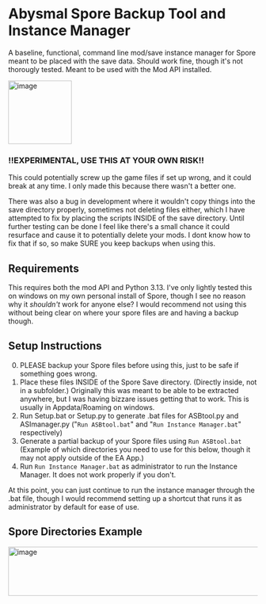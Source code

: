# Abysmal Spore Backup Tool and Instance Manager
A baseline, functional, command line mod/save instance manager for Spore meant to be placed with the save data. Should work fine, though it's not thorougly tested. Meant to be used with the Mod API installed.

<img width="128" height="128" alt="image" src="https://github.com/user-attachments/assets/45b37a26-2315-4f4a-88d8-9e8cc6472ac0" />

### !!EXPERIMENTAL, USE THIS AT YOUR OWN RISK!!
This could potentially screw up the game files if set up wrong, and it could break at any time. I only made this because there wasn't a better one.

There was also a bug in development where it wouldn't copy things into the save directory properly, sometimes not deleting files either, which I have attempted to fix by placing the scripts INSIDE of the save directory. Until further testing can be done I feel like there's a small chance it could resurface and cause it to potentially delete your mods. I dont know how to fix that if so, so make SURE you keep backups when using this.

## Requirements
This requires both the mod API and Python 3.13. I've only lightly tested this on windows on my own personal install of Spore, though I see no reason why it *shouldn't* work for anyone else?
I would recommend not using this without being clear on where your spore files are and having a backup though.

## Setup Instructions
0. PLEASE backup your Spore files before using this, just to be safe if something goes wrong.
1. Place these files INSIDE of the Spore Save directory. (Directly inside, not in a subfolder.) Originally this was meant to be able to be extracted anywhere, but I was having bizzare issues getting that to work. This is usually in Appdata/Roaming on windows.
2. Run Setup.bat or Setup.py to generate .bat files for ASBtool.py and ASImanager.py ("`Run ASBtool.bat`" and "`Run Instance Manager.bat`" respectively)
4. Generate a partial backup of your Spore files using `Run ASBtool.bat` (Example of which directories you need to use for this below, though it may not apply outside of the EA App.)
5. Run `Run Instance Manager.bat` as administrator to run the Instance Manager. It does not work properly if you don't.

At this point, you can just continue to run the instance manager through the .bat file, though I would recommend setting up a shortcut that runs it as administrator by default for ease of use.

## Spore Directories Example
<img width="515" height="99" alt="image" src="https://github.com/user-attachments/assets/78a0f3bf-eb1b-4011-ae9e-aa46e6c5c66c" />
